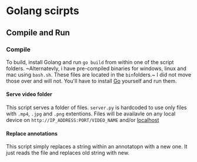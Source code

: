# Golang scirpts
## Compile and Run
### Compile

To build, install Golang and run `go build` from within one of the script folders. 
~Alternatevly, i have pre-compiled binaries for windows, linux and mac using `bash.sh`. These files are located in the `bin`folders.~ I did not move those over and will not. You'll have to install [Go](https://go.dev/learn/) yourself and run them.

#### Serve video folder
This script serves a folder of files. 
`server.py` is hardcoded to use only files with `.mp4`, `.jpg` and `.png` extentions. 
Files will be availavle on any local device on `http://IP_ADDRESS:PORT/VIDEO_NAME` and/or [localhost](http://localhost:8050/video_name)
#### Replace annotations
This script simply replaces a string within an annotatopn with a new one. 
It just reads the file and replaces old string with new. 


